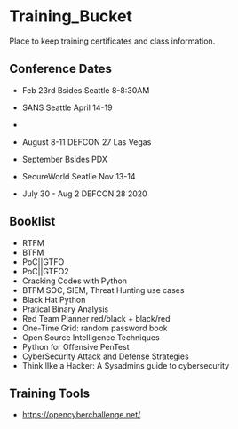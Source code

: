 # Training_Bucket
Place to keep training certificates and class information. 


## Conference Dates
- Feb 23rd Bsides Seattle 8-8:30AM
- SANS Seattle April 14-19
-
- August 8-11 DEFCON 27 Las Vegas 
- September Bsides PDX
- SecureWorld Seatlle Nov 13-14

- July 30 - Aug 2 DEFCON 28 2020


## Booklist
- RTFM
- BTFM
- PoC||GTFO
- PoC||GTFO2
- Cracking Codes with Python
- BTFM SOC, SIEM, Threat Hunting use cases
- Black Hat Python
- Pratical Binary Analysis
- Red Team Planner red/black + black/red
- One-Time Grid: random password book
- Open Source Intelligence Techniques
- Python for Offensive PenTest
- CyberSecurity Attack and Defense Strategies
- Think lIke a Hacker: A Sysadmins guide to cybersecurity


## Training Tools
- https://opencyberchallenge.net/
